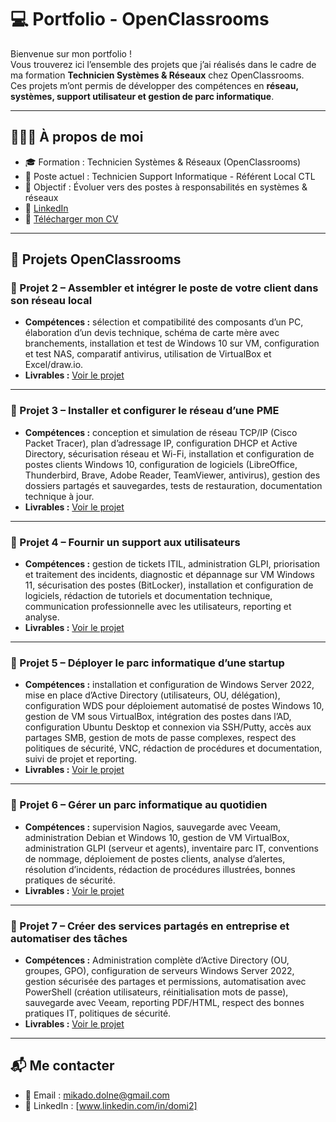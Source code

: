 # 💻 Portfolio - OpenClassrooms

Bienvenue sur mon portfolio !  
Vous trouverez ici l’ensemble des projets que j’ai réalisés dans le cadre de ma formation **Technicien Systèmes & Réseaux** chez OpenClassrooms.  
Ces projets m’ont permis de développer des compétences en **réseau, systèmes, support utilisateur et gestion de parc informatique**.  

---

## 👨🏽‍💻 À propos de moi
- 🎓 Formation : Technicien Systèmes & Réseaux (OpenClassrooms)  
- 💼 Poste actuel : Technicien Support Informatique - Référent Local CTL
- 🎯 Objectif : Évoluer vers des postes à responsabilités en systèmes & réseaux  
- 🔗 [LinkedIn](https://www.linkedin.com/in/domi2)
- 📄 [Télécharger mon CV](./CV.pdf) 

---

## 📂 Projets OpenClassrooms

### 🔹 Projet 2 – Assembler et intégrer le poste de votre client dans son réseau local
- **Compétences :** sélection et compatibilité des composants d’un PC, élaboration d’un devis technique, schéma de carte mère avec branchements, installation et test de Windows 10 sur VM, configuration et test NAS, comparatif antivirus, utilisation de VirtualBox et Excel/draw.io.
- **Livrables :** [Voir le projet](./MD_P2_assemblez-et-integrez-le-poste-de-votre-client-dans-son-reseau-local_2023-09-01)

---

### 🔹 Projet 3 – Installer et configurer le réseau d’une PME 
- **Compétences :** conception et simulation de réseau TCP/IP (Cisco Packet Tracer), plan d’adressage IP, configuration DHCP et Active Directory, sécurisation réseau et Wi-Fi, installation et configuration de postes clients Windows 10, configuration de logiciels (LibreOffice, Thunderbird, Brave, Adobe Reader, TeamViewer, antivirus), gestion des dossiers partagés et sauvegardes, tests de restauration, documentation technique à jour.
- **Livrables :** [Voir le projet](./MD_P3_installez-et-configurez-le-reseau-dune-pme_2023-09-27)

---

### 🔹 Projet 4 – Fournir un support aux utilisateurs
- **Compétences :** gestion de tickets ITIL, administration GLPI, priorisation et traitement des incidents, diagnostic et dépannage sur VM Windows 11, sécurisation des postes (BitLocker), installation et configuration de logiciels, rédaction de tutoriels et documentation technique, communication professionnelle avec les utilisateurs, reporting et analyse.
- **Livrables :** [Voir le projet](./MD_P4_fournissez-un-support-aux-utilisateurs-1_2023-10-16)

---

### 🔹 Projet 5 – Déployer le parc informatique d’une startup
- **Compétences :** installation et configuration de Windows Server 2022, mise en place d’Active Directory (utilisateurs, OU, délégation), configuration WDS pour déploiement automatisé de postes Windows 10, gestion de VM sous VirtualBox, intégration des postes dans l’AD, configuration Ubuntu Desktop et connexion via SSH/Putty, accès aux partages SMB, gestion de mots de passe complexes, respect des politiques de sécurité, VNC, rédaction de procédures et documentation, suivi de projet et reporting.
- **Livrables :** [Voir le projet](./MD_P5_deployez-le-parc-informatique-dune-start-up-1_2023-11-14)

---

### 🔹 Projet 6 – Gérer un parc informatique au quotidien
- **Compétences :** supervision Nagios, sauvegarde avec Veeam, administration Debian et Windows 10, gestion de VM VirtualBox, administration GLPI (serveur et agents), inventaire parc IT, conventions de nommage, déploiement de postes clients, analyse d’alertes, résolution d’incidents, rédaction de procédures illustrées, bonnes pratiques de sécurité.
- **Livrables :** [Voir le projet](./MD_P6_gerez-un-parc-informatique-au-quotidien-1_2023-12-05)

---

### 🔹 Projet 7 – Créer des services partagés en entreprise et automatiser des tâches 
- **Compétences :** Administration complète d’Active Directory (OU, groupes, GPO), configuration de serveurs Windows Server 2022, gestion sécurisée des partages et permissions, automatisation avec PowerShell (création utilisateurs, réinitialisation mots de passe), sauvegarde avec Veeam, reporting PDF/HTML, respect des bonnes pratiques IT, politiques de sécurité.
- **Livrables :** [Voir le projet](./MD_P7_creez-des-services-partages-en-entreprise-et-automatisez-des-taches-1_2024-01-09)

---

## 📬 Me contacter
- 📧 Email : mikado.dolne@gmail.com  
- 🔗 LinkedIn : [www.linkedin.com/in/domi2]    
